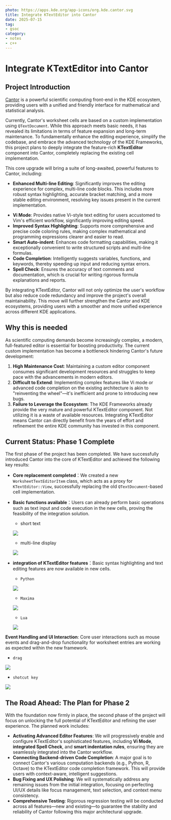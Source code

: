 ```yaml
---
photo: https://apps.kde.org/app-icons/org.kde.cantor.svg
title: Integrate KTextEditor into Cantor
date: 2025-07-15
tag:
- gsoc
category: 
- notes
- c++
---
```


# Integrate KTextEditor into Cantor


## Project Introduction

[Cantor](https://apps.kde.org/cantor/) is a powerful scientific computing front-end in the KDE ecosystem, providing users with a unified and friendly interface for mathematical and statistical analysis.

Currently, Cantor's worksheet cells are based on a custom implementation using `QTextDocument`. While this approach meets basic needs, it has revealed its limitations in terms of feature expansion and long-term maintenance. To fundamentally enhance the editing experience, simplify the codebase, and embrace the advanced technology of the KDE Frameworks, this project plans to deeply integrate the feature-rich **KTextEditor** component into Cantor, completely replacing the existing cell implementation.

This core upgrade will bring a suite of long-awaited, powerful features to Cantor, including:

* **Enhanced Multi-line Editing**: Significantly improves the editing experience for complex, multi-line code blocks. This includes more robust syntax highlighting, accurate bracket matching, and a more stable editing environment, resolving key issues present in the current implementation.

- **Vi Mode**: Provides native Vi-style text editing for users accustomed to Vim's efficient workflow, significantly improving editing speed.
- **Improved Syntax Highlighting**: Supports more comprehensive and precise code coloring rules, making complex mathematical and programming expressions clearer and easier to read.
- **Smart Auto-indent**: Enhances code formatting capabilities, making it exceptionally convenient to write structured scripts and multi-line formulas.
- **Code Completion**: Intelligently suggests variables, functions, and keywords, thereby speeding up input and reducing syntax errors.
- **Spell Check**: Ensures the accuracy of text comments and documentation, which is crucial for writing rigorous formula explanations and reports.

By integrating KTextEditor, Cantor will not only optimize the user's workflow but also reduce code redundancy and improve the project's overall maintainability. This move will further strengthen the Cantor and KDE ecosystems, providing users with a smoother and more unified experience across different KDE applications.

## Why this is needed

As scientific computing demands become increasingly complex, a modern, full-featured editor is essential for boosting productivity. The current custom implementation has become a bottleneck hindering Cantor's future development:

1. **High Maintenance Cost**: Maintaining a custom editor component consumes significant development resources and struggles to keep pace with the advancements in modern editors.
2. **Difficult to Extend**: Implementing complex features like Vi mode or advanced code completion on the existing architecture is akin to "reinventing the wheel"—it's inefficient and prone to introducing new bugs.
3. **Failure to Leverage the Ecosystem**: The KDE Frameworks already provide the very mature and powerful KTextEditor component. Not utilizing it is a waste of available resources. Integrating KTextEditor means Cantor can directly benefit from the years of effort and refinement the entire KDE community has invested in this component.

## Current Status: Phase 1 Complete

The first phase of the project has been completed. We have successfully introduced Cantor into the core of KTextEditor and achieved the following key results:

- **Core replacement completed**：We created a new `WorksheetTextEditorItem` class, which acts as a proxy for `KTextEditor::View`, successfully replacing the old `QTextDocument`-based cell implementation.

- **Basic functions available**：Users can already perform basic operations such as text input and code execution in the new cells, proving the feasibility of the integration solution.

  - short text

  ![](https://pub-a7510641c4c0427886fce394cb093861.r2.dev/2.png)

  - multi-line display

  ![](https://pub-a7510641c4c0427886fce394cb093861.r2.dev/For%20long%20text%2C%20we%20can%20use%20multiple%20cells%20to%20display%20and%20run%20(3).png)

- **integration of KTextEditor features**：Basic syntax highlighting and text editing features are now available in new cells.

  - `Python`

  ![](https://pub-a7510641c4c0427886fce394cb093861.r2.dev/python.png)

  - `Maxima`

  ![](https://pub-a7510641c4c0427886fce394cb093861.r2.dev/maxima3.png)
  
  * `Lua`
  
  ![](https://pub-a7510641c4c0427886fce394cb093861.r2.dev/lua.png)

**Event Handling and UI Interaction**: Core user interactions such as mouse events and drag-and-drop functionality for worksheet entries are working as expected within the new framework.

* `drag`

![](https://pub-a7510641c4c0427886fce394cb093861.r2.dev/dr.png)

* `shotcut key`

![](https://pub-a7510641c4c0427886fce394cb093861.r2.dev/1.gif)



## The Road Ahead: The Plan for Phase 2

With the foundation now firmly in place, the second phase of the project will focus on unlocking the full potential of KTextEditor and refining the user experience. The planned work includes:

- **Activating Advanced Editor Features**: We will progressively enable and configure KTextEditor's sophisticated features, including **Vi Mode**, **integrated Spell Check**, and **smart indentation rules**, ensuring they are seamlessly integrated into the Cantor workflow.
- **Connecting Backend-driven Code Completion**: A major goal is to connect Cantor's various computation backends (e.g., Python, R, Octave) to the KTextEditor code completion framework. This will provide users with context-aware, intelligent suggestions.
- **Bug Fixing and UX Polishing**: We will systematically address any remaining issues from the initial integration, focusing on perfecting UI/UX details like focus management, text selection, and context menu consistency.
- **Comprehensive Testing**: Rigorous regression testing will be conducted across all features—new and existing—to guarantee the stability and reliability of Cantor following this major architectural upgrade.